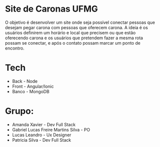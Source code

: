 # Site de Caronas UFMG
O objetivo é desenvolver um site onde seja possível conectar pessoas que desejam pegar carona com pessoas que oferecem carona. A ideia é os usuários definirem um
horário e local que precisem ou que estão oferecendo carona e os usuários que pretendem fazer a mesma rota possam se conectar, e após o contato possam marcar um ponto de encontro.

# Tech
 * Back - Node
 * Front - Angular/Ionic 
 * Banco - MongoDB 
# Grupo:
 * Amanda Xavier - Dev Full Stack 
 * Gabriel Lucas Freire Martins Silva - PO
 * Lucas Leandro - Ux Designer
 * Patricia Silva - Dev Full Stack
  
